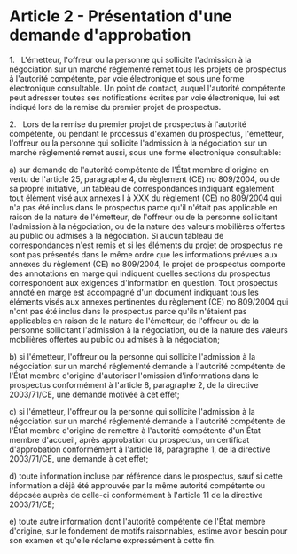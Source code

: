 # Article 2 - Présentation d'une demande d'approbation


1.   L'émetteur, l'offreur ou la personne qui sollicite l'admission à la négociation sur un marché réglementé remet tous les projets de prospectus à l'autorité compétente, par voie électronique et sous une forme électronique consultable. Un point de contact, auquel l'autorité compétente peut adresser toutes ses notifications écrites par voie électronique, lui est indiqué lors de la remise du premier projet de prospectus.

2.   Lors de la remise du premier projet de prospectus à l'autorité compétente, ou pendant le processus d'examen du prospectus, l'émetteur, l'offreur ou la personne qui sollicite l'admission à la négociation sur un marché réglementé remet aussi, sous une forme électronique consultable:

a) sur demande de l'autorité compétente de l'État membre d'origine en vertu de l'article 25, paragraphe 4, du règlement (CE) no 809/2004, ou de sa propre initiative, un tableau de correspondances indiquant également tout élément visé aux annexes I à XXX du règlement (CE) no 809/2004 qui n'a pas été inclus dans le prospectus parce qu'il n'était pas applicable en raison de la nature de l'émetteur, de l'offreur ou de la personne sollicitant l'admission à la négociation, ou de la nature des valeurs mobilières offertes au public ou admises à la négociation. Si aucun tableau de correspondances n'est remis et si les éléments du projet de prospectus ne sont pas présentés dans le même ordre que les informations prévues aux annexes du règlement (CE) no 809/2004, le projet de prospectus comporte des annotations en marge qui indiquent quelles sections du prospectus correspondent aux exigences d'information en question. Tout prospectus annoté en marge est accompagné d'un document indiquant tous les éléments visés aux annexes pertinentes du règlement (CE) no 809/2004 qui n'ont pas été inclus dans le prospectus parce qu'ils n'étaient pas applicables en raison de la nature de l'émetteur, de l'offreur ou de la personne sollicitant l'admission à la négociation, ou de la nature des valeurs mobilières offertes au public ou admises à la négociation;

b) si l'émetteur, l'offreur ou la personne qui sollicite l'admission à la négociation sur un marché réglementé demande à l'autorité compétente de l'État membre d'origine d'autoriser l'omission d'informations dans le prospectus conformément à l'article 8, paragraphe 2, de la directive 2003/71/CE, une demande motivée à cet effet;

c) si l'émetteur, l'offreur ou la personne qui sollicite l'admission à la négociation sur un marché réglementé demande à l'autorité compétente de l'État membre d'origine de remettre à l'autorité compétente d'un État membre d'accueil, après approbation du prospectus, un certificat d'approbation conformément à l'article 18, paragraphe 1, de la directive 2003/71/CE, une demande à cet effet;

d) toute information incluse par référence dans le prospectus, sauf si cette information a déjà été approuvée par la même autorité compétente ou déposée auprès de celle-ci conformément à l'article 11 de la directive 2003/71/CE;

e) toute autre information dont l'autorité compétente de l'État membre d'origine, sur le fondement de motifs raisonnables, estime avoir besoin pour son examen et qu'elle réclame expressément à cette fin.
